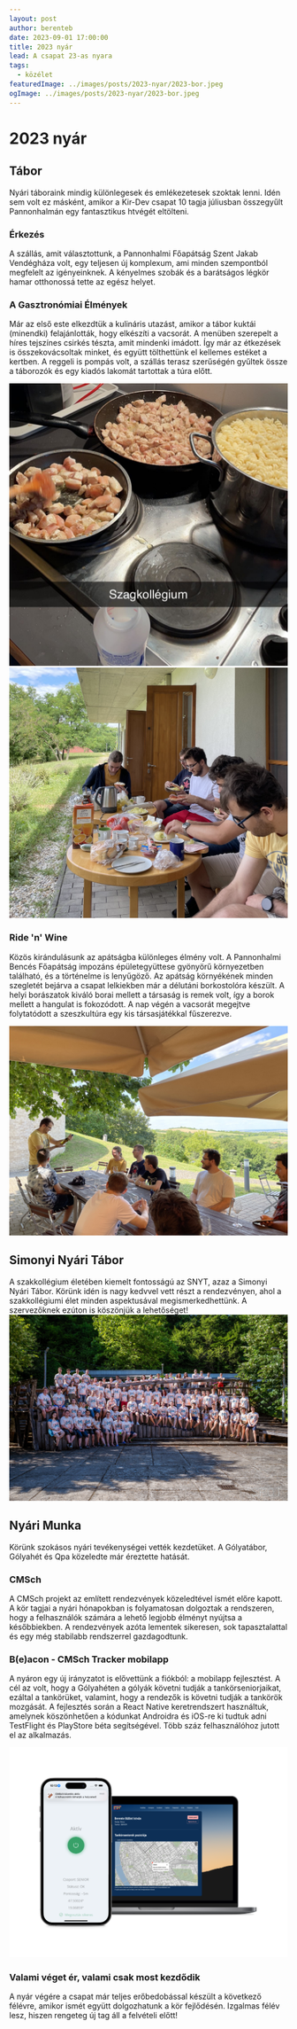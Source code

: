 ```yaml
---
layout: post
author: berenteb
date: 2023-09-01 17:00:00
title: 2023 nyár
lead: A csapat 23-as nyara
tags:
  - közélet
featuredImage: ../images/posts/2023-nyar/2023-bor.jpeg
ogImage: ../images/posts/2023-nyar/2023-bor.jpeg
---
```


# 2023 nyár

## Tábor
Nyári táboraink mindig különlegesek és emlékezetesek szoktak lenni. Idén sem volt ez másként, amikor a Kir-Dev csapat 10 tagja júliusban összegyűlt Pannonhalmán egy fantasztikus htvégét eltölteni.

### Érkezés
A szállás, amit választottunk, a Pannonhalmi Főapátság Szent Jakab Vendégháza volt, egy teljesen új komplexum, ami minden szempontból megfelelt az igényeinknek. A kényelmes szobák és a barátságos légkör hamar otthonossá tette az egész helyet.

### A Gasztronómiai Élmények
Már az első este elkezdtük a kulináris utazást, amikor a tábor kuktái (minendki) felajánlották, hogy elkészíti a vacsorát.
A menüben szerepelt a híres tejszínes csirkés tészta, amit mindenki imádott.
Így már az étkezések is összekovácsoltak minket, és együtt tölthettünk el kellemes estéket a kertben.
A reggeli is pompás volt, a szállás terasz szerűségén gyűltek össze a táborozók és egy kiadós lakomát tartottak a túra előtt.

![fozes](../images/posts/2023-nyar/2023-fozes.jpg)
![reggeli](../images/posts/2023-nyar/2023-reggeli.jpeg)

### Ride 'n' Wine
Közös kirándulásunk az apátságba különleges élmény volt.
A Pannonhalmi Bencés Főapátság impozáns épületegyüttese gyönyörű környezetben található, és a történelme is lenyűgöző.
Az apátság környékének minden szegletét bejárva a csapat lelkiekben már a délutáni borkostolóra készült.
A helyi borászatok kiváló borai mellett a társaság is remek volt, így a borok mellett a hangulat is fokozódott.
A nap végén a vacsorát megejtve folytatódott a szeszkultúra egy kis társasjátékkal fűszerezve.

![apatsag](../images/posts/2023-nyar/2023-borkostolo.jpeg)

## Simonyi Nyári Tábor
A szakkollégium életében kiemelt fontosságú az SNYT, azaz a Simonyi Nyári Tábor. Körünk idén is nagy kedvvel vett részt a rendezvényen, ahol a szakkollégiumi élet minden aspektusával megismerkedhettünk.
A szervezőknek ezúton is köszönjük a lehetőséget!
![snyt](../images/posts/2023-nyar/2023-snyt.jpg)

## Nyári Munka

Körünk szokásos nyári tevékenységei vették kezdetüket. A Gólyatábor, Gólyahét és Qpa közeledte már éreztette hatását.

### CMSch

A CMSch projekt az említett rendezvények közeledtével ismét előre kapott.
A kör tagjai a nyári hónapokban is folyamatosan dolgoztak a rendszeren, hogy a felhasználók számára a lehető legjobb élményt nyújtsa a későbbiekben.
A rendezvények azóta lementek sikeresen, sok tapasztalattal és egy még stabilabb rendszerrel gazdagodtunk.

### B(e)acon - CMSch Tracker mobilapp

A nyáron egy új irányzatot is elővettünk a fiókból: a mobilapp fejlesztést.
A cél az volt, hogy a Gólyahéten a gólyák követni tudják a tankörseniorjaikat, ezáltal a tankörüket, valamint, hogy a rendezők is követni tudják a tankörök mozgását.
A fejlesztés során a React Native keretrendszert használtuk, amelynek köszönhetően a kódunkat Androidra és iOS-re ki tudtuk adni TestFlight és PlayStore béta segítségével.
Több száz felhasználóhoz jutott el az alkalmazás.

![beacon](../images/posts/2023-nyar/2023-app.png)

### Valami véget ér, valami csak most kezdődik

A nyár végére a csapat már teljes erőbedobással készült a következő félévre, amikor ismét együtt dolgozhatunk a kör fejlődésén.
Izgalmas félév lesz, hiszen rengeteg új tag áll a felvételi előtt!
